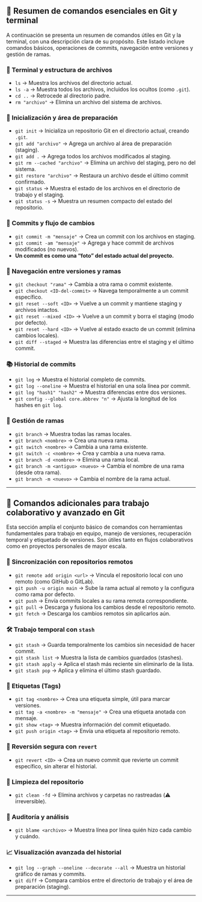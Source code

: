 ## 🧾 Resumen de comandos esenciales en Git y terminal

A continuación se presenta un resumen de comandos útiles en Git y la terminal, con una descripción clara de su propósito. Este listado incluye comandos básicos, operaciones de commits, navegación entre versiones y gestión de ramas.

### 📂 Terminal y estructura de archivos

- `ls` → Muestra los archivos del directorio actual.  
- `ls -a` → Muestra todos los archivos, incluidos los ocultos (como `.git`).  
- `cd ..` → Retrocede al directorio padre.  
- `rm "archivo"` → Elimina un archivo del sistema de archivos.

### 🧱 Inicialización y área de preparación

- `git init` → Inicializa un repositorio Git en el directorio actual, creando `.git`.  
- `git add "archivo"` → Agrega un archivo al área de preparación (staging).  
- `git add .` → Agrega todos los archivos modificados al staging.  
- `git rm --cached "archivo"` → Elimina un archivo del staging, pero no del sistema.  
- `git restore "archivo"` → Restaura un archivo desde el último commit confirmado.  
- `git status` → Muestra el estado de los archivos en el directorio de trabajo y el staging.  
- `git status -s` → Muestra un resumen compacto del estado del repositorio.  

### 📸 Commits y flujo de cambios

- `git commit -m "mensaje"` → Crea un commit con los archivos en staging.  
- `git commit -am "mensaje"` → Agrega y hace commit de archivos modificados (no nuevos).  
- **Un commit es como una “foto” del estado actual del proyecto.**

### 🔁 Navegación entre versiones y ramas

- `git checkout "rama"` → Cambia a otra rama o commit existente.  
- `git checkout <ID-del-commit>` → Navega temporalmente a un commit específico.  
- `git reset --soft <ID>` → Vuelve a un commit y mantiene staging y archivos intactos.  
- `git reset --mixed <ID>` → Vuelve a un commit y borra el staging (modo por defecto).  
- `git reset --hard <ID>` → Vuelve al estado exacto de un commit (elimina cambios locales).  
- `git diff --staged` → Muestra las diferencias entre el staging y el último commit.  

### 📚 Historial de commits

- `git log` → Muestra el historial completo de commits.  
- `git log --oneline` → Muestra el historial en una sola línea por commit.  
- `git log "hash1" "hash2"` → Muestra diferencias entre dos versiones.  
- `git config --global core.abbrev "n"` → Ajusta la longitud de los hashes en `git log`.

### 🌿 Gestión de ramas

- `git branch` → Muestra todas las ramas locales.  
- `git branch <nombre>` → Crea una nueva rama.  
- `git switch <nombre>` → Cambia a una rama existente.  
- `git switch -c <nombre>` → Crea y cambia a una nueva rama.  
- `git branch -d <nombre>` → Elimina una rama local.  
- `git branch -m <antiguo> <nuevo>` → Cambia el nombre de una rama (desde otra rama).  
- `git branch -m <nuevo>` → Cambia el nombre de la rama actual.

---
## 🧾 Comandos adicionales para trabajo colaborativo y avanzado en Git

Esta sección amplía el conjunto básico de comandos con herramientas fundamentales para trabajo en equipo, manejo de versiones, recuperación temporal y etiquetado de versiones. Son útiles tanto en flujos colaborativos como en proyectos personales de mayor escala.

### 🔄 Sincronización con repositorios remotos

- `git remote add origin <url>` → Vincula el repositorio local con uno remoto (como GitHub o GitLab).  
- `git push -u origin main` → Sube la rama actual al remoto y la configura como rama por defecto.  
- `git push` → Envía commits locales a su rama remota correspondiente.  
- `git pull` → Descarga y fusiona los cambios desde el repositorio remoto.  
- `git fetch` → Descarga los cambios remotos sin aplicarlos aún.

### 🛠️ Trabajo temporal con `stash`

- `git stash` → Guarda temporalmente los cambios sin necesidad de hacer commit.  
- `git stash list` → Muestra la lista de cambios guardados (stashes).  
- `git stash apply` → Aplica el stash más reciente sin eliminarlo de la lista.  
- `git stash pop` → Aplica y elimina el último stash guardado.  

### 🔖 Etiquetas (Tags)

- `git tag <nombre>` → Crea una etiqueta simple, útil para marcar versiones.  
- `git tag -a <nombre> -m "mensaje"` → Crea una etiqueta anotada con mensaje.  
- `git show <tag>` → Muestra información del commit etiquetado.  
- `git push origin <tag>` → Envía una etiqueta al repositorio remoto.  

### 🔁 Reversión segura con `revert`

- `git revert <ID>` → Crea un nuevo commit que revierte un commit específico, sin alterar el historial.  

### 🧽 Limpieza del repositorio

- `git clean -fd` → Elimina archivos y carpetas no rastreadas (⚠️ irreversible).  

### 👤 Auditoría y análisis

- `git blame <archivo>` → Muestra línea por línea quién hizo cada cambio y cuándo.  

### 📈 Visualización avanzada del historial

- `git log --graph --oneline --decorate --all` → Muestra un historial gráfico de ramas y commits.  
- `git diff` → Compara cambios entre el directorio de trabajo y el área de preparación (staging).  

---
